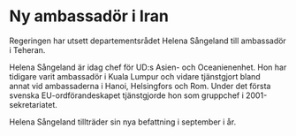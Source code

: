# Ny ambassadör i Iran

Regeringen har utsett departementsrådet Helena Sångeland till ambassadör i Teheran.

Helena Sångeland är idag chef för UD:s Asien- och Oceanienenhet. Hon har tidigare varit ambassadör i Kuala Lumpur och vidare tjänstgjort bland annat vid ambassaderna i Hanoi, Helsingfors och Rom. Under det första svenska EU-ordförandeskapet tjänstgjorde hon som gruppchef i 2001-sekretariatet.

Helena Sångeland tillträder sin nya befattning i september i år.
